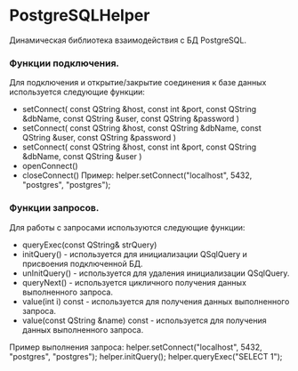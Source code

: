 # PostgreSQLHelper
Динамическая библиотека взаимодействия с БД PostgreSQL.

### Функции подключения.
Для подключения и открытие/закрытие соединения к базе данных используется следующие функции:
- setConnect( const QString &host, const int &port, const QString &dbName, const QString &user, const QString &password ) 
- setConnect( const QString &host, const QString &dbName, const QString &user, const QString &password )
- setConnect( const QString &host, const int &port, const QString &dbName, const QString &user )
- openConnect()
- closeConnect()
Пример: helper.setConnect("localhost", 5432, "postgres", "postgres");

### Функции запросов.
Для работы с запросами используются следующие функции:
- queryExec(const QString& strQuery)
- initQuery() - используется для инициализации QSqlQuery и присвоения подключенной БД.
- unInitQuery() - используется для удаления инициализации QSqlQuery.
- queryNext() - используется цикличного получения данных выполненного запроса.
- value(int i) const - используется для получения данных выполненного запроса.
- value(const QString &name) const - используется для получения данных выполненного запроса.

Пример выполнения запроса:
helper.setConnect("localhost", 5432, "postgres", "postgres");
helper.initQuery();
helper.queryExec("SELECT 1");
